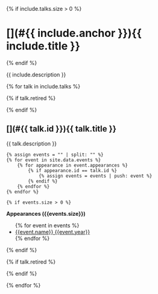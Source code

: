 {% if include.talks.size > 0 %}
# [](#{{ include.anchor }}){{ include.title }}
{% endif %}

{{ include.description }}

{% for talk in include.talks %}

{% if talk.retired %}
<div class="notice" markdown="1">
{% endif %}

## [](#{{ talk.id }}){{ talk.title }}

{{ talk.description }}

    {% assign events = "" | split: "" %}
    {% for event in site.data.events %}
        {% for appearance in event.appearances %}
            {% if appearance.id == talk.id %}
                {% assign events = events | push: event %}
            {% endif %}
        {% endfor %}
    {% endfor %}

    {% if events.size > 0 %}
<div class="notice--info">
    <strong>Appearances ({{events.size}})</strong>
    <ul>
        {% for event in events %}
        <li><a href="/events#{{event.id}}">{{event.name}} {{event.year}}</a></li>
        {% endfor %}
    </ul>
</div>
    {% endif %}

{% if talk.retired %}
</div>
{% endif %}

{% endfor %}
